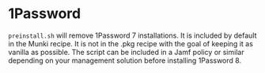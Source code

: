 # 1Password
`preinstall.sh` will remove 1Password 7 installations. It is included by default in the Munki recipe. It is not in the .pkg recipe with the goal of keeping it as vanilla as possible. The script can be included in a Jamf policy or similar depending on your management solution before installing 1Password 8.

